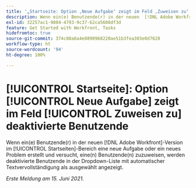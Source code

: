 ```yaml
---
title: '„Startseite: Option ‚Neue Aufgabe‘ zeigt im Feld ‚Zuweisen zu‘ deaktivierte Benutzende“'
description: Wenn ein(e) Benutzende(r) in der neuen  [!DNL Adobe Workfront] -Version im Startseiten-Bereich eine neue Aufgabe oder ein neues Problem erstellt und versucht, eine(n) Benutzende(n) zuzuweisen, werden deaktivierte Benutzende in der Dropdown-Liste [!UICONTROL mit automatischer Textvervollständigung] als ausgewählt angezeigt.
exl-id: 32257ac1-9804-4793-9c37-62ca5608df3d
feature: Get Started with Workfront, Tasks
hidefromtoc: true
source-git-commit: 374c88a6a4e8890968220ae51b3fea303e0d7628
workflow-type: ht
source-wordcount: '94'
ht-degree: 100%

---
```


# [!UICONTROL Startseite]: Option [!UICONTROL Neue Aufgabe] zeigt im Feld [!UICONTROL Zuweisen zu] deaktivierte Benutzende

<!--Valid issue, won't fix-->

Wenn ein(e) Benutzende(r) in der neuen [!DNL Adobe Workfront]-Version im [!UICONTROL Startseiten]-Bereich eine neue Aufgabe oder ein neues Problem erstellt und versucht, eine(n) Benutzende(n) zuzuweisen, werden deaktivierte Benutzende in der Dropdown-Liste mit automatischer Textvervollständigung als ausgewählt angezeigt.

_Erste Meldung am 15. Juni 2021._
